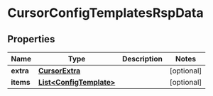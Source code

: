 

# CursorConfigTemplatesRspData

## Properties

Name | Type | Description | Notes
------------ | ------------- | ------------- | -------------
**extra** | [**CursorExtra**](.md) |  |  [optional]
**items** | [**List&lt;ConfigTemplate&gt;**](ConfigTemplate.md) |  |  [optional]



